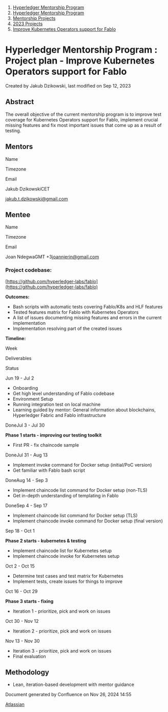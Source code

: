 1. [Hyperledger Mentorship Program](index.html)
2. [Hyperledger Mentorship Program](Hyperledger-Mentorship-Program_21954571.html)
3. [Mentorship Projects](Mentorship-Projects_21954604.html)
4. [2023 Projects](2023-Projects_21954865.html)
5. [Improve Kubernetes Operators support for Fablo](Improve-Kubernetes-Operators-support-for-Fablo_21959555.html)

# Hyperledger Mentorship Program : Project plan - Improve Kubernetes Operators support for Fablo

Created by Jakub Dzikowski, last modified on Sep 12, 2023

## **Abstract**

The overall objective of the current mentorship program is to improve test coverage for Kubernetes Operators support for Fablo, implement crucial missing features and fix most important issues that come up as a result of testing.

## **Mentors**

Name

Timezone

Email

Jakub DzikowskiCET

[jakub.t.dzikowski@gmail.com](mailto:jakub.t.dzikowski@gmail.com)

## **Mentee**

Name

Timezone

Email

Joan NdegwaGMT +3[joannjerin@gmail.com](mailto:joannjerin@gmail.com) 

### **Project codebase:**

[https://github.com/hyperledger-labs/fablo](https://github.com/hyperledger-labs/fablo)

**Outcomes:**

- Bash scripts with automatic tests covering Fablo/K8s and HLF features
- Tested features matrix for Fablo with Kubernetes Operators
- A list of issues documenting missing features and errors in the current implementation
- Implementation resolving part of the created issues

**Timeline:**

Week

Deliverables

Status

Jun 19 - Jul 2

- Onboarding
- Get high level understanding of Fablo codebase
- Environment Setup
- Running integration test on local machine
- Learning guided by mentor: General information about blockchains, Hyperledger Fabric and Fablo infrastructure

DoneJul 3 - Jul 30

**Phase 1 starts - improving our testing toolkit**

- First PR - fix chaincode sample

DoneJul 31 - Aug 13

- Implement invoke command for Docker setup (initial/PoC version)
- Get familiar with Fablo bash script

DoneAug 14 - Sep 3

- Implement chaincode list command for Docker setup (non-TLS)
- Get in-depth understanding of templating in Fablo

DoneSep 4 - Sep 17

- Implement chaincode list command for Docker setup (TLS)
- Implement chaincode invoke command for Docker setup (final version)

Sep 18 - Oct 1

**Phase 2 starts - kubernetes &amp; testing**

- Implement chaincode list for Kubernetes setup
- Implement chaincode invoke for Kubernetes setup

Oct 2 - Oct 15

- Determine test cases and test matrix for Kubernetes
- Implement tests, create issues for things to improve

Oct 16 - Oct 29

**Phase 3 starts - fixing**

- Iteration 1 - prioritize, pick and work on issues

Oct 30 - Nov 12

- Iteration 2 - prioritize, pick and work on issues

Nov 13 - Nov 30

- Iteration 3 - prioritize, pick and work on issues
- Final evaluation

## **Methodology**

- Lean, iteration-based development with mentor guidance

Document generated by Confluence on Nov 26, 2024 14:55

[Atlassian](http://www.atlassian.com/)
